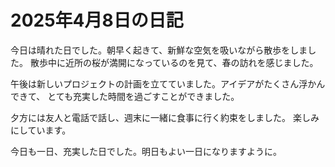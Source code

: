 # 2025年4月8日の日記

今日は晴れた日でした。朝早く起きて、新鮮な空気を吸いながら散歩をしました。
散歩中に近所の桜が満開になっているのを見て、春の訪れを感じました。

午後は新しいプロジェクトの計画を立てていました。アイデアがたくさん浮かんできて、
とても充実した時間を過ごすことができました。

夕方には友人と電話で話し、週末に一緒に食事に行く約束をしました。
楽しみにしています。

今日も一日、充実した日でした。明日もよい一日になりますように。
